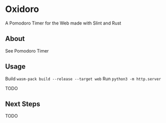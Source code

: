 # Oxidoro

A Pomodoro Timer for the Web made with Slint and Rust

## About

See Pomodoro Timer

## Usage

Build
`wasm-pack build --release --target web`
Run
`python3 -m http.server`

TODO

## Next Steps

TODO
